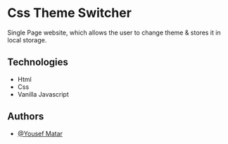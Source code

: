 # Css Theme Switcher

Single Page website, which allows the user to change theme & stores it in local storage.


## Technologies
- Html
- Css
- Vanilla Javascript


## Authors

- [@Yousef Matar](https://www.github.com/Yousef-Matar)

